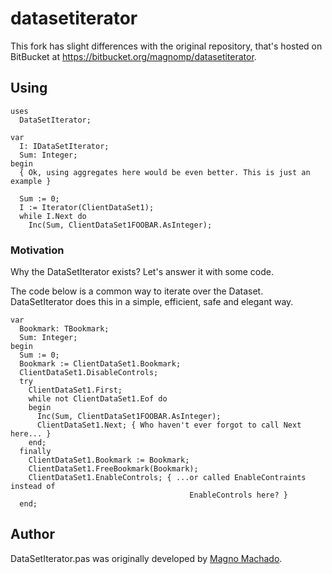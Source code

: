 # datasetiterator

This fork has slight differences with the original repository, that's hosted on BitBucket at https://bitbucket.org/magnomp/datasetiterator.

## Using

```Delphi
uses
  DataSetIterator;

var
  I: IDataSetIterator;
  Sum: Integer;
begin
  { Ok, using aggregates here would be even better. This is just an example }

  Sum := 0;
  I := Iterator(ClientDataSet1);
  while I.Next do
    Inc(Sum, ClientDataSet1FOOBAR.AsInteger);
```

### Motivation

Why the DataSetIterator exists? Let's answer it with some code.

The code below is a common way to iterate over the Dataset. DataSetIterator does this in a simple, efficient, safe and elegant way.

```Delphi
var
  Bookmark: TBookmark;
  Sum: Integer;
begin
  Sum := 0;
  Bookmark := ClientDataSet1.Bookmark;
  ClientDataSet1.DisableControls;
  try
    ClientDataSet1.First;
    while not ClientDataSet1.Eof do
    begin
      Inc(Sum, ClientDataSet1FOOBAR.AsInteger);
      ClientDataSet1.Next; { Who haven't ever forgot to call Next here... }
    end;
  finally
    ClientDataSet1.Bookmark := Bookmark;
    ClientDataSet1.FreeBookmark(Bookmark);
    ClientDataSet1.EnableControls; { ...or called EnableContraints instead of
                                        EnableControls here? }
  end;
 ```

## Author

DataSetIterator.pas was originally developed by [Magno Machado](https://github.com/magnomp).
